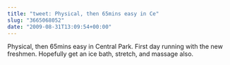 ```yaml
---
title: "tweet: Physical, then 65mins easy in Ce"
slug: "3665068052"
date: "2009-08-31T13:09:54+00:00"
---
```

Physical, then 65mins easy in Central Park.  First day running with the new freshmen. Hopefully get an ice bath, stretch, and massage also.
